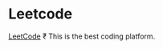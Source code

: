 # Leetcode
[LeetCode](https://leetcode.com/u/Shlok_srivastava/)
₹ This is the best coding platform. 

